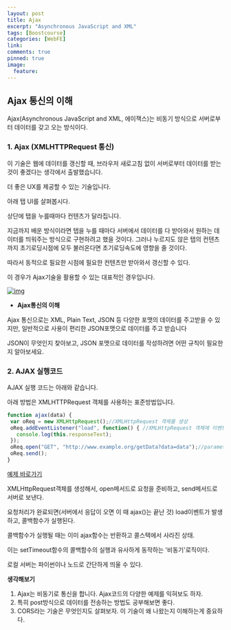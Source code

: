 ```yaml
---
layout: post
title: Ajax
excerpt: "Asynchronous JavaScript and XML"
tags: [Boostcourse]
categories: [WebFE]
link:
comments: true
pinned: true
image:
  feature:
---
```


## Ajax 통신의 이해

Ajax(Asynchronous JavaScript and XML, 에이잭스)는 비동기 방식으로 서버로부터 데이터를 갖고 오는 방식이다.



### **1. Ajax (XMLHTTPRequest 통신)**

이 기술은 웹에 데이터를 갱신할 때, 브라우저 새로고침 없이 서버로부터 데이터를 받는 것이 좋겠다는 생각에서 출발했습니다.

더 좋은 UX를 제공할 수 있는 기술입니다.

아래 탭 UI를 살펴봅시다.

상단에 탭을 누를때마다 컨텐츠가 달라집니다. 

지금까지 배운 방식이라면 탭을 누를 때마다 서버에서 데이터를 다 받아와서 원하는 데이터를 띄워주는 방식으로 구현하려고 했을 것이다. 그러나 누르지도 않은 탭의 컨텐츠까지 초기로딩시점에 모두 불러온다면 초기로딩속도에 영향을 줄 것이다.

따라서 동적으로 필요한 시점에 필요한 컨텐츠만 받아와서 갱신할 수 있다.

이 경우가 Ajax기술을 활용할 수 있는 대표적인 경우입니다.

[![img](http://mooc.phinf.nhnnext.org/20180127_24/1517019609588ClfFr_PNG/2-2-4_Ajax_.png?type=w760)](http://www.edwith.org/boostcourse-web/lecture/16701/#)

- **Ajax통신의 이해**


Ajax 통신으로는 XML, Plain Text, JSON 등 다양한 포맷의 데이터를 주고받을 수 있지만, 일반적으로 사용이 편리한 JSON포맷으로 데이터를 주고 받습니다

JSON이 무엇인지 찾아보고, JSON 포맷으로 데이터를 작성하려면 어떤 규칙이 필요한지 알아보세요.



### **2. AJAX 실행코드**

AJAX 실행 코드는 아래와 같습니다.

아래 방법은 XMLHTTPRequest 객체를 사용하는 표준방법입니다.

```javascript
function ajax(data) {
 var oReq = new XMLHttpRequest();//XMLHttpRequest 객체를 생성
 oReq.addEventListener("load", function() { //XMLHttpRequest 객체에 이벤트를 추가. 이 이벤트는 스택에 쌓인 메서드들이 모두 사라지고 즉, 서버 요청을 준비하고 보낸 후 실행된다.
   console.log(this.responseText);
 });    
 oReq.open("GET", "http://www.example.org/getData?data=data");//parameter를 붙여서 보낼수있음. 
 oReq.send();
}
```

[예제 바로가기](https://developer.mozilla.org/en/docs/Web/API/XMLHttpRequest/Using_XMLHttpRequest)

XMLHttpRequest객체를 생성해서, open메서드로 요청을 준비하고, send메서드로 서버로 보낸다. 

요청처리가 완료되면(서버에서 응답이 오면 이 때  ajax()는 끝난 것) load이벤트가 발생하고, 콜백함수가 실행된다.

콜백함수가 실행될 때는 이미 ajax함수는 반환하고 콜스택에서 사라진 상태. 

이는 setTimeout함수의 콜백함수의 실행과 유사하게 동작하는 '비동기'로직이다.



로컬 서버는 파이썬이나 노드로 간단하게 띄울 수 있다.

 

**생각해보기**

1. Ajax는 비동기로 통신을 합니다. Ajax코드의 다양한 예제를 익혀보도 하자.
2. 특히 post방식으로 데이터를 전송하는 방법도 공부해보면 좋다.
3. CORS라는 기술은 무엇인지도 살펴보자. 이 기술이 왜 나왔는지 이해하는게 중요하다.

 